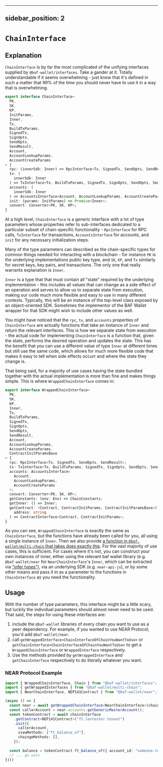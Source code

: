 
---
sidebar_position: 2
---

# `ChainInterface`

## Explanation

`ChainInterface` is by far the most complicated of the unifying interfaces supplied by `@baf-wallet/interfaces`. Take a gander at it. Totally understandable if it seems overwhelming - just know that it's defined in such a matter that 99% of the time you should never have to use it in a way that is overwhelming.

```ts title="libs/interfaces/src/lib/chains.ts"
export interface ChainInterface<
  PK,
  SK,
  KP,
  InitParams,
  Inner,
  Tx,
  BuildTxParams,
  SignedTx,
  SignOpts,
  SendOpts,
  SendResult,
  Account,
  AccountLookupParams,
  AccountCreateParams
> {
  rpc: (innerSdk: Inner) => RpcInterface<Tx, SignedTx, SendOpts, SendResult>;
  tx: (
    innerSdk: Inner
  ) => TxInterface<Tx, BuildTxParams, SignedTx, SignOpts, SendOpts, SendResult>;
  accounts: (
    innerSdk: Inner
  ) => AccountsInterface<Account, AccountLookupParams, AccountCreateParams>;
  init: (params: InitParams) => Promise<Inner>;
  convert: Converter<PK, SK, KP>;
}
```

At a high level, `ChainInterface` is a generic interface with a lot of type parameters whose properties refer to sub-interfaces dedicated to a particular subset of chain-specific functionality - `RpcInterface` for RPC calls, `TxInterface` for transactions, `AccountsInterface` for accounts, and `init` for any necessary initialization steps.

Many of the type parameters can described as the chain-specific types for common things needed for interacting with a blockchain - for instance `PK` is the underlying implementations public key type, and `SK`, `KP`, and `Tx` similarly for secret keys, key pairs, and transactions. The only one that really warrants explanation is `Inner`.

`Inner` is a type that that must contain all "state" required by the underlying implementation - this includes all values that can change as a side effect of an operation and serves to allow us to separate state from execution, making our code much more flexible and easy to use in many different contexts. Typically, this will be an instance of the top-level class exposed by an object-oriented SDK. Sometimes the implementor of the BAF Wallet wrapper for that SDK might wish to include other values as well.

You might have noticed that the `rpc`, `tx`, and `accounts` properties of `ChainInterface` are actually functions that take an instance of `Inner` and return the relevant interfaces. This is how we separate state from execution - the actual code for implementing `ChainInterface` is a function that, given the state, performs the desired operation and updates the state. This has the benefit that you can use a different value of type `Inner` at different times but still use the same code, which allows for much more flexible code that makes it easy to tell when side effects occurr and where the state they change is.

That being said, for a majority of use cases having the state bundled together with the actual implementation is more than fine and makes things simple. This is where `WrappedChainInterface` comes in:

```ts title="libs/interfaces/src/lib/chains.ts"
export interface WrappedChainInterface<
  PK,
  SK,
  KP,
  Inner,
  Tx,
  BuildTxParams,
  SignedTx,
  SignOpts,
  SendOpts,
  SendResult,
  Account,
  AccountLookupParams,
  AccountCreateParams,
  ContractInitParamsBase
> {
  rpc: RpcInterface<Tx, SignedTx, SendOpts, SendResult>;
  tx: TxInterface<Tx, BuildTxParams, SignedTx, SignOpts, SendOpts, SendResult>;
  accounts: AccountsInterface<
    Account,
    AccountLookupParams,
    AccountCreateParams
  >;
  convert: Converter<PK, SK, KP>;
  getConstants: (env: Env) => ChainConstants;
  getInner: () => Inner;
  getContract: <Contract, ContractInitParams, ContractInitParamsBase>(
    address: string
  ) => ContractInterface<Contract, ContractInitParams>;
}
```

As you can see, `WrappedChainInterface` is exactly the same as `ChainInterface`, but the functions have already been called for you, all using a single instance of `Inner`. Then we also provide [a function in `@baf-wallet/multi-chain` that takes does exactly this](https://github.com/bafnetwork/baf-wallet-v2/blob/7baf9cc62220b0e023120d728ef2405793a89c8f/libs/multi-chain/src/lib/switches.ts#L14). For the vast majority of use cases, this is sufficient. For cases where it's not, you can construct your own instances of inner, either using the relevant baf wallet library (e.g. `@baf-wallet/near` for `NearChainInterface`'s `Inner`, which can be extracted via ["infer types"](infer.md)), via an underlying SDK (e.g. `near-api-js`), or by some other means and pass it in as a parameter to the functions in `ChainInterface` as you need the functionality.

## Usage

With the number of type parameters, this interface might be a little scary, but luckily the individual parameters should almost never need to be used. That said, the steps for using these interfaces are:

1. include the `@baf-wallet` libraries of every chain you want to use as a peer dependency. For example, if you wanted to use NEAR Protocol, you'd add `@baf-wallet/near`.
2. call `getWrappedInterface<ChainInterfaceOfChainYouWantToUse>` or `getChainInterface<ChainInterfaceOfChainYouWantToUse>` to get a `WrappedChainInterface` or `WrappedInterface` respectively.
3. Use the methods provided by `getWrappedInterface` and `getChainInterface` respectively to do literally whatever you want.


### NEAR Protocol Example
```ts
import { WrappedChainInterface, Chain } from "@baf-wallet/interfaces";
import { getWrappedInterfaces } from "@baf-wallet/multi-chain";
import { NearChainInterface, NEP141Contract } from "@baf-wallet/near";

(async () => {
  const near = await getWrappedChainInterface<NearChainInterface>(chain.NEAR);
  const callerAccount = near.accounts.getGenericMasterAccount();
  const tokenContract = await chainInterface
    .getContract<NEP141Contract>("ft.levtester.tesnet")
    .init({
      callerAccount,
      viewMethods: ["ft_balance_of"],
      chaingeMethods: [],
    });
  
  const balance = tokenContract.ft_balance_of({ account_id: "someone.tesnet" }):
  // ... go nuts
})()

```

